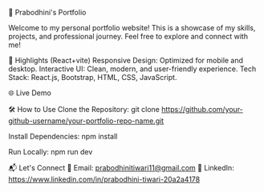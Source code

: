 🌟 Prabodhini's Portfolio

Welcome to my personal portfolio website! This is a showcase of my skills, projects, and professional journey. Feel free to explore and connect with me!

 
🚀 Highlights
(React+vite)
Responsive Design: Optimized for mobile and desktop.
Interactive UI: Clean, modern, and user-friendly experience.
Tech Stack: React.js, Bootstrap, HTML, CSS, JavaScript.

🌐 Live Demo



🛠️ How to Use
Clone the Repository:
git clone https://github.com/your-github-username/your-portfolio-repo-name.git  

Install Dependencies:
npm install

Run Locally:
npm run dev


📬 Let's Connect
📧 Email: prabodhinitiwari11@gmail.com
🔗 LinkedIn: https://www.linkedin.com/in/prabodhini-tiwari-20a2a4178
